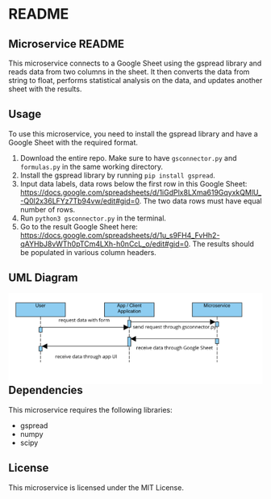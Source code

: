 # README

## Microservice README
This microservice connects to a Google Sheet using the gspread library and reads data from two columns in the sheet. It then converts the data from string to float, performs statistical analysis on the data, and updates another sheet with the results.

## Usage
To use this microservice, you need to install the gspread library and have a Google Sheet with the required format.

1. Download the entire repo. Make sure to have `gsconnector.py` and `formulas.py` in the same working directory.
2. Install the gspread library by running `pip install gspread`.
3. Input data labels, data rows below the first row in this Google Sheet: https://docs.google.com/spreadsheets/d/1iGdPlx8LXma619GqyxkQMlU_-Q0l2x36LFYz7Tb94vw/edit#gid=0. The two data rows must have equal number of rows.
4. Run ``python3 gsconnector.py`` in the terminal.
5. Go to the result Google Sheet here: https://docs.google.com/spreadsheets/d/1u_s9FH4_FvHh2-qAYHbJ8vWTh0pTCm4LXh-h0nCcL_o/edit#gid=0. The results should be populated in various column headers.

## UML Diagram
<img src="MicroserviceUML.png"
     alt="UML Diagram"
     style="float: left; margin-right: 10px;" />

## Dependencies
This microservice requires the following libraries:

- gspread
- numpy
- scipy

## License
This microservice is licensed under the MIT License.
